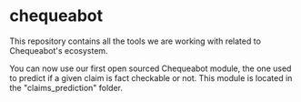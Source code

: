 # chequeabot
This repository contains all the tools we are working with related to Chequeabot's ecosystem.

You can now use our first open sourced Chequeabot module, the one used to predict if a given claim is fact checkable or not. This module is located in the "claims_prediction" folder.

